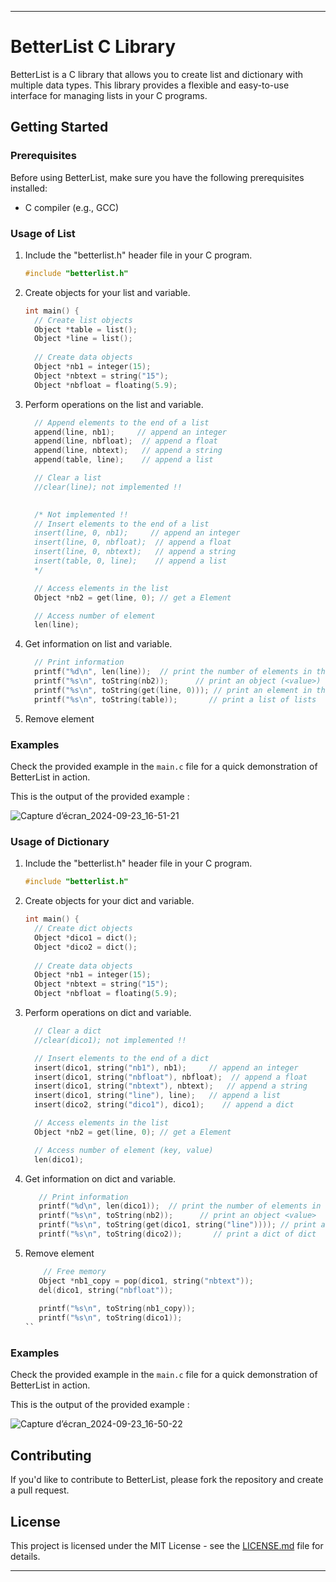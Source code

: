 
---

# BetterList C Library

BetterList is a C library that allows you to create list and dictionary with multiple data types. This library provides a flexible and easy-to-use interface for managing lists in your C programs.

## Getting Started

### Prerequisites

Before using BetterList, make sure you have the following prerequisites installed:

- C compiler (e.g., GCC)

### Usage of List

1. Include the "betterlist.h" header file in your C program.

    ```c
    #include "betterlist.h"
    ```

2. Create objects for your list and variable.

    ```c
    int main() {
      // Create list objects
      Object *table = list();
      Object *line = list(); 
      
      // Create data objects
      Object *nb1 = integer(15);
      Object *nbtext = string("15");
      Object *nbfloat = floating(5.9);
    ```

3. Perform operations on the list and variable.

    ```c
      // Append elements to the end of a list
      append(line, nb1);     // append an integer
      append(line, nbfloat);  // append a float
      append(line, nbtext);   // append a string
      append(table, line);    // append a list

      // Clear a list
      //clear(line); not implemented !!

        
      /* Not implemented !!
      // Insert elements to the end of a list
      insert(line, 0, nb1);     // append an integer
      insert(line, 0, nbfloat);  // append a float
      insert(line, 0, nbtext);   // append a string
      insert(table, 0, line);    // append a list
      */
    
      // Access elements in the list
      Object *nb2 = get(line, 0); // get a Element

      // Access number of element
      len(line);
    ```

4. Get information on list and variable.

    ```c
      // Print information
      printf("%d\n", len(line));  // print the number of elements in the list
      printf("%s\n", toString(nb2));      // print an object (<value>)
      printf("%s\n", toString(get(line, 0))); // print an element in the list [<value1>, <value2>, ...]
      printf("%s\n", toString(table));       // print a list of lists
    ```

5. Remove element

### Examples

Check the provided example in the `main.c` file for a quick demonstration of BetterList in action.

This is the output of the provided example :

![Capture d’écran_2024-09-23_16-51-21](https://github.com/user-attachments/assets/78c0f40b-d285-499a-b1c8-2d341ebf8838)


### Usage of Dictionary

1. Include the "betterlist.h" header file in your C program.

    ```c
    #include "betterlist.h"
    ```

2. Create objects for your dict and variable.

    ```c
    int main() {
      // Create dict objects
      Object *dico1 = dict();
      Object *dico2 = dict(); 
      
      // Create data objects
      Object *nb1 = integer(15);
      Object *nbtext = string("15");
      Object *nbfloat = floating(5.9);
    ```

3. Perform operations on dict and variable.

    ```c
      // Clear a dict
      //clear(dico1); not implemented !!

      // Insert elements to the end of a dict
      insert(dico1, string("nb1"), nb1);     // append an integer
      insert(dico1, string("nbfloat"), nbfloat);  // append a float
      insert(dico1, string("nbtext"), nbtext);   // append a string
      insert(dico1, string("line"), line);   // append a list
      insert(dico2, string("dico1"), dico1);    // append a dict
    
      // Access elements in the list
      Object *nb2 = get(line, 0); // get a Element

      // Access number of element (key, value)
      len(dico1);
    ```
    
4. Get information on dict and variable.
   
   ```c
      // Print information
      printf("%d\n", len(dico1));  // print the number of elements in the list
      printf("%s\n", toString(nb2));      // print an object <value>
      printf("%s\n", toString(get(dico1, string("line")))); // print an element in the dict
      printf("%s\n", toString(dico2));       // print a dict of dict
    ```

5. Remove element
   ```c
       // Free memory
      Object *nb1_copy = pop(dico1, string("nbtext"));
      del(dico1, string("nbfloat"));
    
      printf("%s\n", toString(nb1_copy));
      printf("%s\n", toString(dico1));
   ``

### Examples

Check the provided example in the `main.c` file for a quick demonstration of BetterList in action.

This is the output of the provided example :

![Capture d’écran_2024-09-23_16-50-22](https://github.com/user-attachments/assets/68253649-94ca-4aa0-ad6d-3f2545ea98f2)



## Contributing

If you'd like to contribute to BetterList, please fork the repository and create a pull request.

## License

This project is licensed under the MIT License - see the [LICENSE.md](LICENSE.md) file for details.

---
